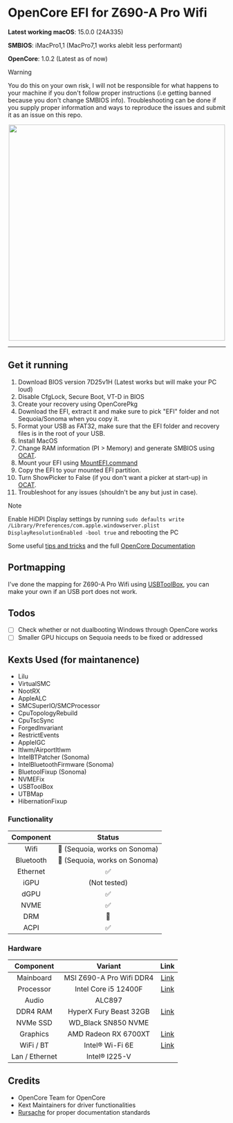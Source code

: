 # OpenCore EFI for Z690-A Pro Wifi

**Latest working macOS**: 15.0.0 (24A335)

**SMBIOS**: iMacPro1,1 (MacPro7,1 works alebit less performant)

**OpenCore**: 1.0.2 (Latest as of now)

> [!WARNING]
> You do this on your own risk, I will not be responsible for what happens to your machine if you don't follow proper instructions (i.e getting banned because you don't change SMBIOS info). Troubleshooting can be done if you supply proper information and ways to reproduce the issues and submit it as an issue on this repo.
<p align="center">
  <img width="auto" height="500px" src="https://github.com/user-attachments/assets/5534e279-92a0-4bf9-95d0-87d7b73a319b">
</p>

---

## Get it running

1. Download BIOS version 7D25v1H (Latest works but will make your PC loud)
2. Disable CfgLock, Secure Boot, VT-D in BIOS
3. Create your recovery using OpenCorePkg
4. Download the EFI, extract it and make sure to pick "EFI" folder and not Sequoia/Sonoma when you copy it.
5. Format your USB as FAT32, make sure that the EFI folder and recovery files is in the root of your USB.
6. Install MacOS
7. Change RAM information (PI > Memory) and generate SMBIOS using [OCAT](https://github.com/ic005k/OCAuxiliaryTools).
8. Mount your EFI using [MountEFI.command](https://github.com/corpnewt/MountEFI)
9. Copy the EFI to your mounted EFI partition.
10. Turn ShowPicker to False (if you don't want a picker at start-up) in [OCAT](https://github.com/ic005k/OCAuxiliaryTools).
11. Troubleshoot for any issues (shouldn't be any but just in case).
> [!NOTE]
> Enable HiDPI Display settings by running `sudo defaults write /Library/Preferences/com.apple.windowserver.plist DisplayResolutionEnabled -bool true` and rebooting the PC

Some useful [tips and tricks](https://github.com/5T33Z0/OC-Little-Translated/tree/main/A_Config_Tips_and_Tricks) and the full [OpenCore Documentation](https://dortania.github.io/OpenCore-Install-Guide/prerequisites.html)

## Portmapping
I've done the mapping for Z690-A Pro Wifi using [USBToolBox](https://github.com/USBToolBox/tool), you can make your own if an USB port does not work.

## Todos
- [ ] Check whether or not dualbooting Windows through OpenCore works
- [ ] Smaller GPU hiccups on Sequoia needs to be fixed or addressed

## Kexts Used (for maintanence)

- Lilu
- VirtualSMC
- NootRX
- AppleALC
- SMCSuperIO/SMCProcessor
- CpuTopologyRebuild
- CpuTscSync
- ForgedInvariant
- RestrictEvents
- AppleIGC
- Itlwm/AirportItlwm
- IntelBTPatcher (Sonoma)
- IntelBluetoothFirmware (Sonoma)
- BluetoolFixup (Sonoma)
- NVMEFix
- USBToolBox
- UTBMap
- HibernationFixup

### Functionality
| Component    | Status |
|:---------:|:---:|
| Wifi      | 🚫 (Sequoia, works on Sonoma) |
| Bluetooth | 🚫 (Sequoia, works on Sonoma) |
| Ethernet  | ✅ |
| iGPU      | (Not tested) |
| dGPU      | ✅ |
| NVME      | ✅ |
| DRM       | 🚫 |
| ACPI      | ✅ |

### Hardware

| Component    | Variant                   | Link                                                                                                                                         |
|:------------:|:-------------------------:|:--------------------------------------------------------------------------------------------------------------------------------------------:|
| Mainboard    | MSI Z690-A Pro Wifi DDR4  | [Link](https://www.msi.com/Motherboard/PRO-Z690-A-WIFI-DDR4)                                                                                 |
| Processor    | Intel Core i5 12400F      | [Link](https://ark.intel.com/content/www/us/en/ark/products/134587/intel-core-i512400f-processor-18m-cache-up-to-4-40-ghz.html)              |
| Audio        | ALC897                    |                                                                                                                                              |
| DDR4 RAM     | HyperX Fury Beast 32GB    | [Link](https://www.kingston.com/datasheets/KF436C16RB1A_16.pdf)                                                                              |
| NVMe SSD     | WD_Black SN850 NVME       |                                                                                                                                              |
| Graphics     | AMD Radeon RX 6700XT      | [Link](https://www.amd.com/en/products/graphics/amd-radeon-rx-6700-xt)                                                                       |
| WiFi / BT    | Intel® Wi-Fi 6E           | [Link](https://www.intel.com/content/www/us/en/products/sku/130293/intel-wifi-6-ax201-gig/specifications.html)                               |
| Lan / Ethernet| Intel® I225-V            |                                                                                                                                              |

## Credits
- OpenCore Team for OpenCore
- Kext Maintainers for driver functionalities
- [Rursache](https://github.com/rursache) for proper documentation standards
